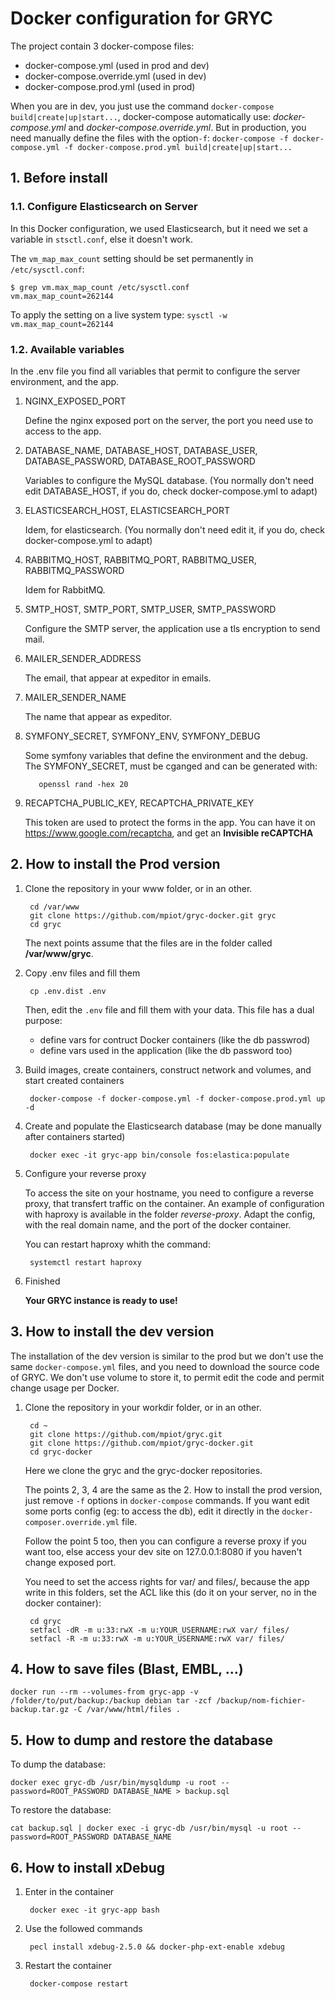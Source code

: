 # Docker configuration for GRYC

The project contain 3 docker-compose files:
- docker-compose.yml (used in prod and dev)
- docker-compose.override.yml (used in dev)
- docker-compose.prod.yml (used in prod)

When you are in dev, you just use the command `docker-compose build|create|up|start...`, docker-compose automatically use:
*docker-compose.yml* and *docker-compose.override.yml*.
But in production, you need manually define the files with the option`-f`: 
`docker-compose -f docker-compose.yml -f docker-compose.prod.yml build|create|up|start...`

## 1. Before install

### 1.1. Configure Elasticsearch on Server
In this Docker configuration, we used Elasticsearch, but it need we set a variable in `stsctl.conf`, else it doesn't work.

The `vm_map_max_count` setting should be set permanently in `/etc/sysctl.conf`:

    $ grep vm.max_map_count /etc/sysctl.conf
    vm.max_map_count=262144

To apply the setting on a live system type: `sysctl -w vm.max_map_count=262144`

### 1.2. Available variables

In the .env file you find all variables that permit to configure the server environment, and the app.

  1. NGINX_EXPOSED_PORT

        Define the nginx exposed port on the server, the port you need use to access to the app. 

  2. DATABASE_NAME, DATABASE_HOST, DATABASE_USER, DATABASE_PASSWORD, DATABASE_ROOT_PASSWORD

        Variables to configure the MySQL database. (You normally don't need edit DATABASE_HOST, if you do, check docker-compose.yml to adapt)

  3. ELASTICSEARCH_HOST, ELASTICSEARCH_PORT

        Idem, for elasticsearch. (You normally don't need edit it, if you do, check docker-compose.yml to adapt)

  4. RABBITMQ_HOST, RABBITMQ_PORT, RABBITMQ_USER, RABBITMQ_PASSWORD

        Idem for RabbitMQ.

  5. SMTP_HOST, SMTP_PORT, SMTP_USER, SMTP_PASSWORD

        Configure the SMTP server, the application use a tls encryption to send mail.

  6. MAILER_SENDER_ADDRESS
  
        The email, that appear at expeditor in emails.

  7. MAILER_SENDER_NAME

        The name that appear as expeditor.

  8. SYMFONY_SECRET, SYMFONY_ENV, SYMFONY_DEBUG

        Some symfony variables that define the environment and the debug. The SYMFONY_SECRET, must be cganged and can be generated with:
        
            openssl rand -hex 20

  9. RECAPTCHA_PUBLIC_KEY, RECAPTCHA_PRIVATE_KEY

        This token are used to protect the forms in the app. You can have it on https://www.google.com/recaptcha, 
        and get an **Invisible reCAPTCHA**

## 2. How to install the Prod version

1. Clone the repository in your www folder, or in an other.

        cd /var/www
        git clone https://github.com/mpiot/gryc-docker.git gryc
        cd gryc

    The next points assume that the files are in the folder called **/var/www/gryc**.

2. Copy .env files and fill them

        cp .env.dist .env

    Then, edit the `.env` file and fill them with your data. This file has a dual purpose:
     - define vars for contruct Docker containers (like the db passwrod)
     - define vars used in the application (like the db password too)
    
3. Build images, create containers, construct network and volumes, and start created containers 

        docker-compose -f docker-compose.yml -f docker-compose.prod.yml up -d

4. Create and populate the Elasticsearch database (may be done manually after containers started)

        docker exec -it gryc-app bin/console fos:elastica:populate

5. Configure your reverse proxy

    To access the site on your hostname, you need to configure a reverse proxy, that transfert traffic on the container.
An example of configuration with haproxy is available in the folder *reverse-proxy*.
Adapt the config, with the real domain name, and the port of the docker container.

    You can restart haproxy whith the command:

        systemctl restart haproxy

6. Finished

    **Your GRYC instance is ready to use!**

## 3. How to install the dev version

The installation of the dev version is similar to the prod but we don't use the same `docker-compose.yml` files, and you
need to download the source code of GRYC. We don't use volume to store it, to permit edit the code and permit change usage
per Docker.

1. Clone the repository in your workdir folder, or in an other.

        cd ~
        git clone https://github.com/mpiot/gryc.git
        git clone https://github.com/mpiot/gryc-docker.git
        cd gryc-docker

    Here we clone the gryc and the gryc-docker repositories.
 
    The points 2, 3, 4 are the same as the 2. How to install the prod version, just remove `-f` options in `docker-compose` commands.
If you want edit some ports config (eg: to access the db), edit it directly in the `docker-composer.override.yml` file.

    Follow the point 5 too, then you can configure a reverse proxy if you want too, else access your dev site on 127.0.0.1:8080
if you haven't change exposed port.

    You need to set the access rights for var/ and files/, because the app write in this folders, set the ACL like this
(do it on your server, no in the docker container):

        cd gryc
        setfacl -dR -m u:33:rwX -m u:YOUR_USERNAME:rwX var/ files/
        setfacl -R -m u:33:rwX -m u:YOUR_USERNAME:rwX var/ files/

## 4. How to save files (Blast, EMBL, ...)

    docker run --rm --volumes-from gryc-app -v /folder/to/put/backup:/backup debian tar -zcf /backup/nom-fichier-backup.tar.gz -C /var/www/html/files .

## 5. How to dump and restore the database

To dump the database:

    docker exec gryc-db /usr/bin/mysqldump -u root --password=ROOT_PASSWORD DATABASE_NAME > backup.sql

To restore the database:

    cat backup.sql | docker exec -i gryc-db /usr/bin/mysql -u root --password=ROOT_PASSWORD DATABASE_NAME

## 6. How to install xDebug

1. Enter in the container

        docker exec -it gryc-app bash
    
2. Use the followed commands

        pecl install xdebug-2.5.0 && docker-php-ext-enable xdebug

3. Restart the container

        docker-compose restart
